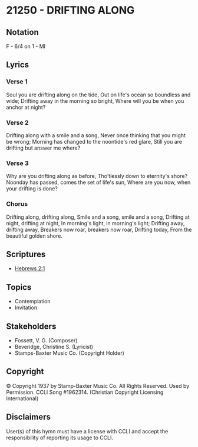 # 21250 - DRIFTING ALONG

## Notation

F - 6/4 on 1 - MI

## Lyrics

### Verse 1

Soul you are drifting along on the tide, Out on life's ocean so boundless and wide; Drifting away in the morning so bright, Where will you be when you anchor at night? 

### Verse 2

Drifting along with a smile and a song, Never once thinking that you might be wrong; Morning has changed to the noontide's red glare, Still you are drifting but answer me where? 

### Verse 3

Why are you drifting along as before, Tho'tlessly down to eternity's shore? Noonday has passed, comes the set of life's sun, Where are you now, when your drifting is done?

### Chorus

Drifting along, drifting along, Smile and a song, smile and a song, Drifting at night, drifting at night, In morning's light, in morning's light; Drifting away, drifting away, Breakers now roar, breakers now roar, Drifting today, From the beautiful golden shore.


## Scriptures

- [Hebrews 2:1](https://www.biblegateway.com/passage/?search=Hebrews%202%3A1)

## Topics

- Contemplation
- Invitation

## Stakeholders

- Fossett, V. G. (Composer)
- Beveridge, Christine S. (Lyricist)
- Stamps-Baxter Music Co. (Copyright Holder)

## Copyright

© Copyright 1937 by Stamp-Baxter Music Co.  All Rights Reserved. Used by Permission. CCLI Song #1962314.
(Christian Copyright Licensing International)

## Disclaimers

User(s) of this hymn must have a license with CCLI and accept the responsibility of reporting its usage to CCLI.

